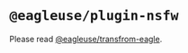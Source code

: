 # `@eagleuse/plugin-nsfw`

Please read [@eagleuse/transfrom-eagle](https://www.npmjs.com/package/@eagleuse/transform-eagle).
